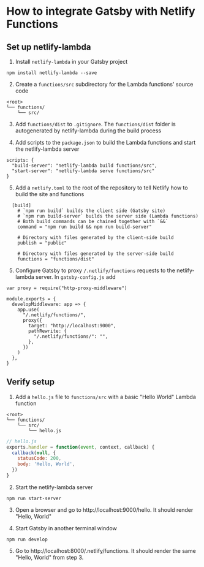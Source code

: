 # How to integrate Gatsby with Netlify Functions

## Set up netlify-lambda

1. Install `netlify-lambda` in your Gatsby project
```
npm install netlify-lambda --save
```

2. Create a `functions/src` subdirectory for the Lambda functions' source code
```
<root>
└── functions/
    └── src/
```

3. Add `functions/dist` to `.gitignore`.
The `functions/dist` folder is autogenerated by netlify-lambda during the build process

4. Add scripts to the `package.json` to build the Lambda functions and start
the netlify-lambda server
```
scripts: {
  "build-server": "netlify-lambda build functions/src",
  "start-server": "netlify-lambda serve functions/src"  
}
```

5. Add a `netlify.toml` to the root of the repository to tell Netlify how to
build the site and functions
```
  [build]
    # `npm run build` builds the client side (Gatsby site)
    # `npm run build-server` builds the server side (Lambda functions)
    # Both build commands can be chained together with `&&`
    command = "npm run build && npm run build-server"

    # Directory with files generated by the client-side build
    publish = "public"

    # Directory with files generated by the server-side build
    functions = "functions/dist"
```

5. Configure Gatsby to proxy `/.netlify/functions` requests to the netlify-lambda server.
In `gatsby-config.js` add
```
var proxy = require("http-proxy-middleware")

module.exports = {
  developMiddleware: app => {
    app.use(
      "/.netlify/functions/",
      proxy({
        target: "http://localhost:9000",
        pathRewrite: {
          "/.netlify/functions/": "",
        },
      })
    )
  },
}
```

## Verify setup

1. Add a `hello.js` file to `functions/src` with a basic "Hello World" Lambda function
```
<root>
└── functions/
    └── src/
        └── hello.js
```

```js
// hello.js
exports.handler = function(event, context, callback) {
  callback(null, {
    statusCode: 200,
    body: 'Hello, World',
  })
}
```

2. Start the netlify-lambda server
```
npm run start-server
```

3. Open a browser and go to http://localhost:9000/hello. It should render "Hello, World"

4. Start Gatsby in another terminal window
```
npm run develop
```

5. Go to http://localhost:8000/.netlify/functions. It should render the same "Hello, World" from step 3.
